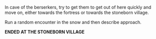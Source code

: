 In cave of the berserkers, try to get them to get out of here quickly and move on, either towards the fortress or towards the stoneborn village.
 
Run a random encounter in the snow and then describe approach.
 
**ENDED AT THE STONEBORN VILLAGE**